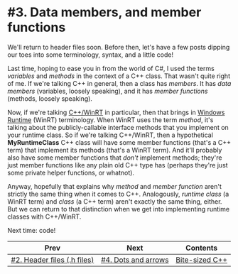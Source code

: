 # #3. Data members, and member functions

We'll return to header files soon. Before then, let's have a few posts dipping our toes into some terminology, syntax, and a little code!

Last time, hoping to ease you in from the world of C#, I used the terms *variables* and *methods* in the context of a C++ class. That wasn't quite right of me. If we're talking C++ in general, then a class has *members*. It has *data members* (variables, loosely speaking), and it has *member functions* (methods, loosely speaking).

Now, if we're talking [C++/WinRT](https://docs.microsoft.com/windows/uwp/cpp-and-winrt-apis/) in particular, then that brings in [Windows Runtime](https://docs.microsoft.com/uwp/api/) (WinRT) terminology. When WinRT uses the term *method*, it's talking about the publicly-callable interface methods that you implement on your runtime class. So if we're talking C++/WinRT, then a hypothetical **MyRuntimeClass** C++ class will have some member functions (that's a C++ term) that implement its methods (that's a WinRT term). And it'll probably also have some member functions that *don't* implement methods; they're just member functions like any plain old C++ type has (perhaps they're just some private helper functions, or whatnot).

Anyway, hopefully that explains why *method* and *member function* aren't strictly the same thing when it comes to C++. Analogously, *runtime class* (a WinRT term) and *class* (a C++ term) aren't exactly the same thing, either. But we can return to that distinction when we get into implementing runtime classes with C++/WinRT.

Next time: code!

|Prev|Next|Contents|
|-|-|-|
|[#2. Header files (.h files)](002.md)|[#4. Dots and arrows](004.md)|[Bite-sized C++](../README.md)|

